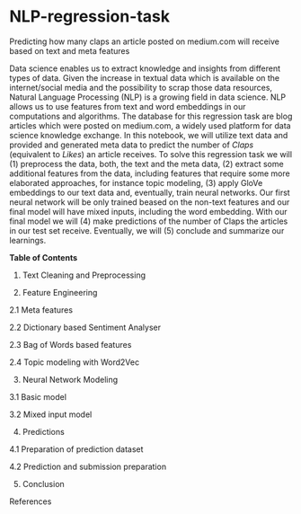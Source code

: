 # NLP-regression-task
Predicting how many claps an article posted on medium.com will receive based on text and meta features

Data science enables us to extract knowledge and insights from  different types of data. Given the increase in textual data which is available on the internet/social media and the possibility to scrap those data resources, Natural Language Processing (NLP) is a growing field in data science. NLP allows us to use features from text and word embeddings in our computations and algorithms.
The database for this regression task are blog articles which were posted on medium.com, a widely used platform for data science knowledge exchange. In this notebook, we will utilize text data and provided and generated meta data to predict the number of *Claps* (equivalent to *Likes*) an article receives. To solve this regression task we will (1) preprocess the data, both, the text and the meta data, (2) extract some additional features from the data, including features that require some more elaborated approaches, for instance topic modeling, (3) apply GloVe embeddings to our text data and, eventually, train neural networks. Our first neural network will be only trained beased on the non-text features and our final model will have mixed inputs, including the word embedding. With our final model we will (4) make predictions of the number of Claps the articles in our test set receive. Eventually, we will (5) conclude and summarize our learnings.


**Table of Contents**

1. Text Cleaning and Preprocessing

2. Feature Engineering

  2.1 Meta features

  2.2 Dictionary based Sentiment Analyser

  2.3 Bag of Words based features

  2.4 Topic modeling with Word2Vec

3. Neural Network Modeling

  3.1 Basic model

  3.2 Mixed input model

4. Predictions

  4.1 Preparation of prediction dataset

  4.2 Prediction and submission preparation

5. Conclusion

References
